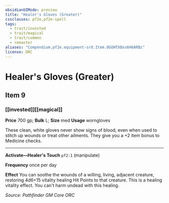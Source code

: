 ```yaml
---
obsidianUIMode: preview
title: "Healer's Gloves (Greater)"
cssclasses: pf2e,pf2e-spell
tags:
  - trait/invested
  - trait/magical
  - trait/common
  - remaster
aliases: "Compendium.pf2e.equipment-srd.Item.0GOHTXBxs6H6ARBz"
license: ORC
---
```

# Healer's Gloves (Greater)
## Item 9
### [[invested]][[magical]]


**Price** 700 gp; 
**Bulk** L; **Size** med
**Usage** worngloves

These clean, white gloves never show signs of blood, even when used to stitch up wounds or treat other ailments. They give you a +2 item bonus to Medicine checks.

* * *

**Activate—Healer's Touch** `pf2:1` (manipulate)

**Frequency** once per day

**Effect** You can soothe the wounds of a willing, living, adjacent creature, restoring 4d6+15 vitality healing Hit Points to that creature. This is a healing vitality effect. You can't harm undead with this healing.

*Source: Pathfinder GM Core*
*ORC*